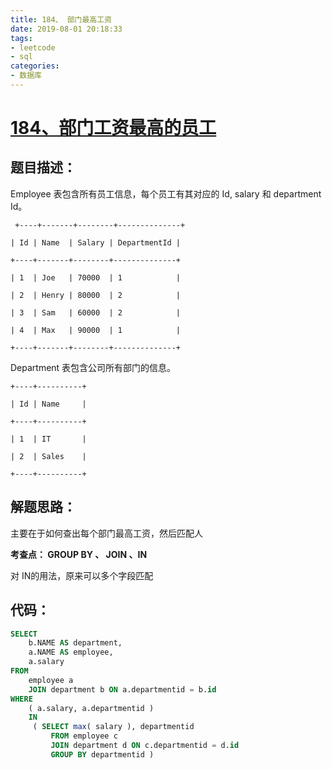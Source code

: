 ```yaml
---
title: 184、 部门最高工资
date: 2019-08-01 20:18:33
tags:
- leetcode
- sql
categories:
- 数据库
---
```


# [**184、部门工资最高的员工**](https://leetcode-cn.com/problems/department-highest-salary/)


## 题目描述：

Employee 表包含所有员工信息，每个员工有其对应的 Id, salary 和 department Id。

```
 +----+-------+--------+--------------+

| Id | Name  | Salary | DepartmentId |

+----+-------+--------+--------------+

| 1  | Joe   | 70000  | 1            |

| 2  | Henry | 80000  | 2            |

| 3  | Sam   | 60000  | 2            |

| 4  | Max   | 90000  | 1            |

+----+-------+--------+--------------+
```

<!--more-->

Department 表包含公司所有部门的信息。
```
+----+----------+

| Id | Name     |

+----+----------+

| 1  | IT       |

| 2  | Sales    |

+----+----------+
```


## **解题思路：**

主要在于如何查出每个部门最高工资，然后匹配人

**考查点： GROUP BY  、 JOIN 、IN**

对 IN的用法，原来可以多个字段匹配



## **代码：**

```sql
SELECT
	b.NAME AS department,
	a.NAME AS employee,
	a.salary 
FROM
	employee a
	JOIN department b ON a.departmentid = b.id 
WHERE
	( a.salary, a.departmentid )
	IN 
	 ( SELECT max( salary ), departmentid 
		 FROM employee c 
		 JOIN department d ON c.departmentid = d.id
		 GROUP BY departmentid )
```


